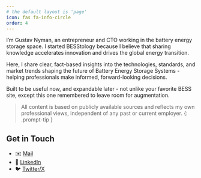 ```yaml
---
# the default layout is 'page'
icon: fas fa-info-circle
order: 4
---
```



I’m Gustav Nyman, an entrepreneur and CTO working in the battery energy storage space. I started BESStology because I believe that sharing knowledge accelerates innovation and drives the global energy transition.

Here, I share clear, fact-based insights into the technologies, standards, and market trends shaping the future of Battery Energy Storage Systems - helping professionals make informed, forward-looking decisions.

Built to be useful now, and expandable later - not unlike your favorite BESS site, except this one remembered to leave room for augmentation.

> All content is based on publicly available sources and reflects my own professional views, independent of any past or current employer.
{: .prompt-tip }

## Get in Touch
- ✉️ [Mail](gustav.nyman@gmail.com)
- 🔗 [LinkedIn](https://www.linkedin.com/in/gustav-nyman/) 
- 🐦 [Twitter/X](https://x.com/nymanska)
